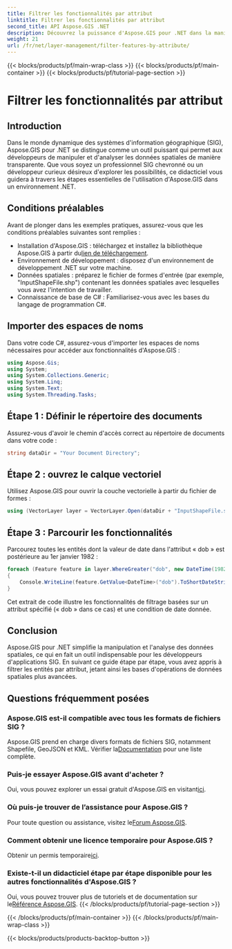 ```yaml
---
title: Filtrer les fonctionnalités par attribut
linktitle: Filtrer les fonctionnalités par attribut
second_title: API Aspose.GIS .NET
description: Découvrez la puissance d'Aspose.GIS pour .NET dans la manipulation de données spatiales. Filtrez les fonctionnalités sans effort, améliorez les applications SIG et augmentez la productivité.
weight: 21
url: /fr/net/layer-management/filter-features-by-attribute/
---
```


{{< blocks/products/pf/main-wrap-class >}}
{{< blocks/products/pf/main-container >}}
{{< blocks/products/pf/tutorial-page-section >}}

# Filtrer les fonctionnalités par attribut

## Introduction
Dans le monde dynamique des systèmes d'information géographique (SIG), Aspose.GIS pour .NET se distingue comme un outil puissant qui permet aux développeurs de manipuler et d'analyser les données spatiales de manière transparente. Que vous soyez un professionnel SIG chevronné ou un développeur curieux désireux d'explorer les possibilités, ce didacticiel vous guidera à travers les étapes essentielles de l'utilisation d'Aspose.GIS dans un environnement .NET.
## Conditions préalables
Avant de plonger dans les exemples pratiques, assurez-vous que les conditions préalables suivantes sont remplies :
-  Installation d'Aspose.GIS : téléchargez et installez la bibliothèque Aspose.GIS à partir du[lien de téléchargement](https://releases.aspose.com/gis/net/).
- Environnement de développement : disposez d'un environnement de développement .NET sur votre machine.
- Données spatiales : préparez le fichier de formes d'entrée (par exemple, "InputShapeFile.shp") contenant les données spatiales avec lesquelles vous avez l'intention de travailler.
- Connaissance de base de C# : Familiarisez-vous avec les bases du langage de programmation C#.
## Importer des espaces de noms
Dans votre code C#, assurez-vous d'importer les espaces de noms nécessaires pour accéder aux fonctionnalités d'Aspose.GIS :
```csharp
using Aspose.Gis;
using System;
using System.Collections.Generic;
using System.Linq;
using System.Text;
using System.Threading.Tasks;
```
## Étape 1 : Définir le répertoire des documents
Assurez-vous d'avoir le chemin d'accès correct au répertoire de documents dans votre code :
```csharp
string dataDir = "Your Document Directory";
```
## Étape 2 : ouvrez le calque vectoriel
Utilisez Aspose.GIS pour ouvrir la couche vectorielle à partir du fichier de formes :
```csharp
using (VectorLayer layer = VectorLayer.Open(dataDir + "InputShapeFile.shp", Drivers.Shapefile))
```
## Étape 3 : Parcourir les fonctionnalités
Parcourez toutes les entités dont la valeur de date dans l'attribut « dob » est postérieure au 1er janvier 1982 :
```csharp
foreach (Feature feature in layer.WhereGreater("dob", new DateTime(1982, 1, 1, 0, 0, 0)))
{
    Console.WriteLine(feature.GetValue<DateTime>("dob").ToShortDateString());
}
```
Cet extrait de code illustre les fonctionnalités de filtrage basées sur un attribut spécifié (« dob » dans ce cas) et une condition de date donnée.
## Conclusion
Aspose.GIS pour .NET simplifie la manipulation et l'analyse des données spatiales, ce qui en fait un outil indispensable pour les développeurs d'applications SIG. En suivant ce guide étape par étape, vous avez appris à filtrer les entités par attribut, jetant ainsi les bases d'opérations de données spatiales plus avancées.
## Questions fréquemment posées
### Aspose.GIS est-il compatible avec tous les formats de fichiers SIG ?
 Aspose.GIS prend en charge divers formats de fichiers SIG, notamment Shapefile, GeoJSON et KML. Vérifier la[Documentation](https://reference.aspose.com/gis/net/) pour une liste complète.
### Puis-je essayer Aspose.GIS avant d'acheter ?
 Oui, vous pouvez explorer un essai gratuit d'Aspose.GIS en visitant[ici](https://releases.aspose.com/).
### Où puis-je trouver de l’assistance pour Aspose.GIS ?
 Pour toute question ou assistance, visitez le[Forum Aspose.GIS](https://forum.aspose.com/c/gis/33).
### Comment obtenir une licence temporaire pour Aspose.GIS ?
 Obtenir un permis temporaire[ici](https://purchase.aspose.com/temporary-license/).
### Existe-t-il un didacticiel étape par étape disponible pour les autres fonctionnalités d'Aspose.GIS ?
 Oui, vous pouvez trouver plus de tutoriels et de documentation sur le[Référence Aspose.GIS](https://reference.aspose.com/gis/net/).
{{< /blocks/products/pf/tutorial-page-section >}}

{{< /blocks/products/pf/main-container >}}
{{< /blocks/products/pf/main-wrap-class >}}

{{< blocks/products/products-backtop-button >}}
